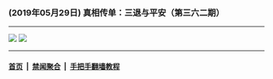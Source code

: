 ### (2019年05月29日) 真相传单：三退与平安（第三六二期） 

---

<img src="http://qikan.minghui.org/mhqkpage/qikanimage/2019/05/28/santui-362-pdf-online1.png"/> 

<img src="http://qikan.minghui.org/mhqkpage/qikanimage/2019/05/28/santui-362-pdf-online2.png"/> 



---

#### [首页](../../../..) &nbsp;|&nbsp; [禁闻聚合](https://github.com/gfw-breaker/banned-news) &nbsp;|&nbsp; [手把手翻墙教程](https://github.com/gfw-breaker/guides) 
